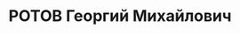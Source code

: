 ---
title: РОТОВ Георгий Михайлович
description: 'Род. в 1891, г. Новочеркасск. Проживал: Малый проспект, д. 25, кв. 1.
  Гл.инженер строительства Дома Советов

  Обв. по ст.ст. 58-1"а" 58-8, 58-9, 58-11 УК РСФСР. Приговор: выездная сессия ВК
  ВС СССР, 14.12.1937 – ВМН с конфискацией имущества.

  Реабилитирован ВК ВС СССР 14.09.1957 за отсутствием состава преступления'
---